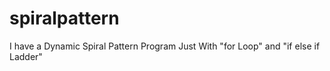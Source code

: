 # spiralpattern
I have a Dynamic Spiral Pattern Program Just With "for Loop" and "if else if Ladder"  
